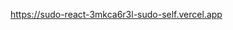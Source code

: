 [
](https://sudo-react-3mkca6r3l-sudo-self.vercel.app)https://sudo-react-3mkca6r3l-sudo-self.vercel.app
